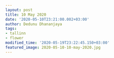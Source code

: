 ```yaml
---
layout: post
title: 10 May 2020
date: '2020-05-10T23:21:00.002+03:00'
author: Dedunu Dhananjaya
tags:
- tallinn
- flower
modified_time: '2020-05-19T23:22:45.150+03:00'
featured_image: 2020-05-10-10-may-2020.jpg
---
```

